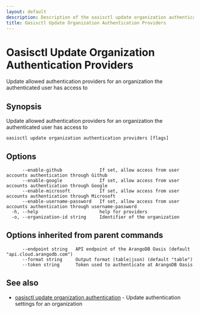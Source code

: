 ```yaml
---
layout: default
description: Description of the oasisctl update organization authentication providers command
title: Oasisctl Update Organization Authentication Providers
---
```

# Oasisctl Update Organization Authentication Providers

Update allowed authentication providers for an organization the authenticated user has access to

## Synopsis

Update allowed authentication providers for an organization the authenticated user has access to

```
oasisctl update organization authentication providers [flags]
```

## Options

```
      --enable-github              If set, allow access from user accounts authentication through Github
      --enable-google              If set, allow access from user accounts authentication through Google
      --enable-microsoft           If set, allow access from user accounts authentication through Microsoft
      --enable-username-password   If set, allow access from user accounts authentication through username-password
  -h, --help                       help for providers
  -o, --organization-id string     Identifier of the organization
```

## Options inherited from parent commands

```
      --endpoint string   API endpoint of the ArangoDB Oasis (default "api.cloud.arangodb.com")
      --format string     Output format (table|json) (default "table")
      --token string      Token used to authenticate at ArangoDB Oasis
```

## See also

* [oasisctl update organization authentication](oasisctl-update-organization-authentication.html)	 - Update authentication settings for an organization

